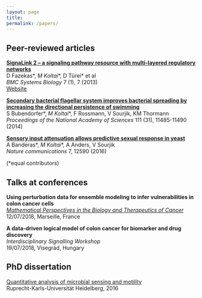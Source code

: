 ```yaml
---
layout: page
title: 
permalink: /papers/
---
```


## Peer-reviewed articles

**[SignaLink 2 – a signaling pathway resource with multi-layered regulatory networks](https://www.ncbi.nlm.nih.gov/pubmed/23331499)**  
D Fazekas\*, _M Koltai_\*, D Türei\* et al  
*BMC Systems Biology* 7 (1), 7 (2013)  
[Website](http://signalink.org)

**[Secondary bacterial flagellar system improves bacterial spreading by increasing the directional persistence of swimming](https://www.ncbi.nlm.nih.gov/pubmed/25049414)**  
S Bubendorfer\*, _M Koltai_\*, F Rossmann, V Sourjik, KM Thormann  
*Proceedings of the National Academy of Sciences* 111 (31), 11485-11490	(2014)

**[Sensory input attenuation allows predictive sexual response in yeast](https://www.ncbi.nlm.nih.gov/pubmed/27557894)**  
A Banderas\*, _M Koltai_\*, A Anders, V Sourjik  
*Nature communications* 7, 12590 (2016)

(*equal contributors)

## Talks at conferences

**Using perturbation data for ensemble modeling to infer vulnerabilities in colon cancer cells**  
[*Mathematical Perspectives in the Biology and Therapeutics of Cancer*](https://conferences.cirm-math.fr/1752.html)  
12/07/2018, Marseille, France  

**A data-driven logical model of colon cancer for biomarker and drug discovery**  
*Interdisciplinary Signalling Workshop*  
19/07/2018, Visegrád, Hungary

## PhD dissertation

[Quantitative analysis of microbial sensing and motility](https://archiv.ub.uni-heidelberg.de/volltextserver/20847/)  
Ruprecht-Karls-Universität Heidelberg, 2016

